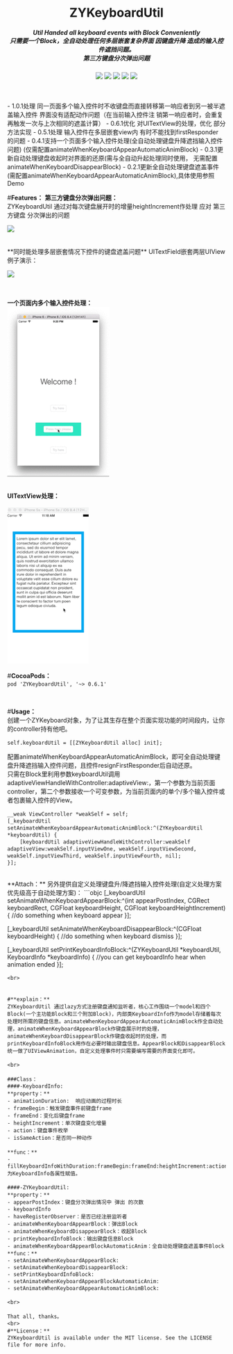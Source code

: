 <h1 align="center">
ZYKeyboardUtil  
<h5 align="center", style="color, #666">
Util Handed all keyboard events with Block Conveniently    
<br>
只需要一个Block，全自动处理任何多层嵌套复杂界面 因键盘升降 造成的输入控件遮挡问题。  
<br>
第三方键盘分次弹出问题
</h5>
</h1>
<p align="center">
<img src="https://img.shields.io/badge/pod-v1.0.1-blue.svg" />
<img src="https://img.shields.io/badge/supporting-objectiveC-yellow.svg" />
<img src="https://img.shields.io/badge/Advantage-Automation-red.svg" />
<img src="https://img.shields.io/badge/Demo-contain-9600cd.svg" />
<img src="https://img.shields.io/badge/license-MIT-brightgreen.svg" />

</p>
<br>
<br>
- 1.0.1处理 同一页面多个输入控件时不收键盘而直接转移第一响应者到另一被半遮盖输入控件 界面没有适配动作问题（在当前输入控件注
销第一响应者时，会重复再触发一次与上次相同的遮盖计算）
- 0.6.1优化 对UITextView的处理，优化 部分方法实现
- 0.5.1处理 输入控件在多层嵌套view内 有时不能找到firstResponder 的问题
- 0.4.1支持一个页面多个输入控件处理(全自动处理键盘升降遮挡输入控件问题)  
(仅需配置animateWhenKeyboardAppearAutomaticAnimBlock)  
- 0.3.1更新自动处理键盘收起时对界面的还原(需与全自动升起处理同时使用，  
无需配置animateWhenKeyboardDisappearBlock)  
- 0.2.1更新全自动处理键盘遮盖事件(需配置animateWhenKeyboardAppearAutomaticAnimBlock),具体使用参照Demo  
<br>

#**Features：**
**第三方键盘分次弹出问题：**  
ZYKeyboardUtil 通过对每次键盘展开时的增量heightIncrement作处理 应对 第三方键盘 分次弹出的问题

![](https://raw.githubusercontent.com/liuzhiyi1992/ZYKeyboardUtil/master/ZYKeyboardUtil/DisplayFile/demo_1.jpg)


<br>
**同时能处理多层嵌套情况下控件的键盘遮盖问题**  
UITextField嵌套两层UIView例子演示：

![](https://raw.githubusercontent.com/liuzhiyi1992/ZYKeyboardUtil/master/ZYKeyboardUtil/DisplayFile/keyboardUtil.gif)

<br>

**一个页面内多个输入控件处理：**  
![](https://raw.githubusercontent.com/liuzhiyi1992/MyStore/master/ZYKeyboardUtil/ZYKeyboardUtil%E5%A4%9A%E4%B8%AA%E8%BE%93%E5%85%A5%E6%8E%A7%E4%BB%B6.gif)
<br>
<br>

**UITextView处理：**  
<br>
![](https://raw.githubusercontent.com/liuzhiyi1992/MyStore/master/ZYKeyboardUtil/ZYKeyboardUtil_TextView%E5%A4%84%E7%90%86%E6%BC%94%E7%A4%BA.gif)
<br>

#**CocoaPods：**  
```pod 'ZYKeyboardUtil', '~> 0.6.1'```  

<br>

#**Usage：**  
创建一个ZYKeyboard对象，为了让其生存在整个页面实现功能的时间段内，让你的controller持有他吧。
```objc
self.keyboardUtil = [[ZYKeyboardUtil alloc] init];
```  
配置animateWhenKeyboardAppearAutomaticAnimBlock，即可全自动处理键盘升降遮挡输入控件问题，且控件resignFirstResponder后自动还原。  
只需在Block里利用参数keyboardUtil调用adaptiveViewHandleWithController:adaptiveView:，第一个参数为当前页面controller，第二个参数接收一个可变参数，为当前页面内的单个/多个输入控件或者包裹输入控件的View。
```objc
__weak ViewController *weakSelf = self;
[_keyboardUtil setAnimateWhenKeyboardAppearAutomaticAnimBlock:^(ZYKeyboardUtil *keyboardUtil) {
    [keyboardUtil adaptiveViewHandleWithController:weakSelf adaptiveView:weakSelf.inputViewOne, weakSelf.inputViewSecond, weakSelf.inputViewThird, weakSelf.inputViewFourth, nil];
}];
```  
<br>
**Attach：**  
另外提供自定义处理键盘升/降遮挡输入控件处理(自定义处理方案优先级高于自动处理方案)：
```objc
[_keyboardUtil setAnimateWhenKeyboardAppearBlock:^(int appearPostIndex, CGRect keyboardRect, CGFloat keyboardHeight, CGFloat keyboardHeightIncrement) {
    //do something when keyboard appear
}];

[_keyboardUtil setAnimateWhenKeyboardDisappearBlock:^(CGFloat keyboardHeight) {
    //do something when keyboard dismiss
}];

[_keyboardUtil setPrintKeyboardInfoBlock:^(ZYKeyboardUtil *keyboardUtil, KeyboardInfo *keyboardInfo) {
    //you can get keyboardInfo hear when animation ended
}];
```  
<br>


#**explain：**  
ZYKeyboardUtil 通过lazy方式注册键盘通知监听者，核心工作围绕一个model和四个Block(一个主功能Block和三个附加Block)，内部类KeyboardInfo作为model存储着每次处理时所需的键盘信息。animateWhenKeyboardAppearAutomaticAnimBlock作全自动处理，animateWhenKeyboardAppearBlock作键盘展示时的处理，animateWhenKeyboardDisappearBlock作键盘收起时的处理，而printKeyboardInfoBlock用作在必要时输出键盘信息。AppearBlock和DisappearBlock统一做了UIViewAnimation，自定义处理事件时只需要编写需要的界面变化即可。
  
<br>

###Class：
####-KeyboardInfo:
**property：**  
- animationDuration:  响应动画的过程时长  
- frameBegin：触发键盘事件前键盘frame  
- frameEnd：变化后键盘frame  
- heightIncrement：单次键盘变化增量  
- action：键盘事件枚举  
- isSameAction：是否同一种动作    

**func：**  
- fillKeyboardInfoWithDuration:frameBegin:frameEnd:heightIncrement:action:isSameAction:    
为KeyboardInfo各属性赋值。  

####-ZYKeyboardUtil:  
**property：**  
- appearPostIndex：键盘分次弹出情况中 弹出 的次数
- keyboardInfo  
- haveRegisterObserver：是否已经注册监听者  
- animateWhenKeyboardAppearBlock：弹出Block  
- animateWhenKeyboardDisappearBlock：收起Block  
- printKeyboardInfoBlock：输出键盘信息Block    
- animateWhenKeyboardAppearBlockAutomaticAnim：全自动处理键盘遮盖事件Block   
**func：**  
- setAnimateWhenKeyboardAppearBlock:    
- setAnimateWhenKeyboardDisappearBlock:  
- setPrintKeyboardInfoBlock:    
- setAnimateWhenKeyboardAppearBlockAutomaticAnim:  
- setAnimateWhenKeyboardAppearAutomaticAnimBlock:  

<br>

That all, thanks。
<br>
#**License：** 
ZYKeyboardUtil is available under the MIT license. See the LICENSE file for more info.
